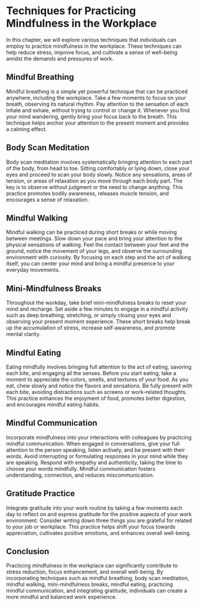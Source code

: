 Techniques for Practicing Mindfulness in the Workplace
=================================================================

In this chapter, we will explore various techniques that individuals can employ to practice mindfulness in the workplace. These techniques can help reduce stress, improve focus, and cultivate a sense of well-being amidst the demands and pressures of work.

Mindful Breathing
-----------------

Mindful breathing is a simple yet powerful technique that can be practiced anywhere, including the workplace. Take a few moments to focus on your breath, observing its natural rhythm. Pay attention to the sensation of each inhale and exhale, without trying to control or change it. Whenever you find your mind wandering, gently bring your focus back to the breath. This technique helps anchor your attention to the present moment and provides a calming effect.

Body Scan Meditation
--------------------

Body scan meditation involves systematically bringing attention to each part of the body, from head to toe. Sitting comfortably or lying down, close your eyes and proceed to scan your body slowly. Notice any sensations, areas of tension, or areas of relaxation as you move through each body part. The key is to observe without judgment or the need to change anything. This practice promotes bodily awareness, releases muscle tension, and encourages a sense of relaxation.

Mindful Walking
---------------

Mindful walking can be practiced during short breaks or while moving between meetings. Slow down your pace and bring your attention to the physical sensations of walking. Feel the contact between your feet and the ground, notice the movement of your legs, and observe the surrounding environment with curiosity. By focusing on each step and the act of walking itself, you can center your mind and bring a mindful presence to your everyday movements.

Mini-Mindfulness Breaks
-----------------------

Throughout the workday, take brief mini-mindfulness breaks to reset your mind and recharge. Set aside a few minutes to engage in a mindful activity such as deep breathing, stretching, or simply closing your eyes and observing your present moment experience. These short breaks help break up the accumulation of stress, increase self-awareness, and promote mental clarity.

Mindful Eating
--------------

Eating mindfully involves bringing full attention to the act of eating, savoring each bite, and engaging all the senses. Before you start eating, take a moment to appreciate the colors, smells, and textures of your food. As you eat, chew slowly and notice the flavors and sensations. Be fully present with each bite, avoiding distractions such as screens or work-related thoughts. This practice enhances the enjoyment of food, promotes better digestion, and encourages mindful eating habits.

Mindful Communication
---------------------

Incorporate mindfulness into your interactions with colleagues by practicing mindful communication. When engaged in conversations, give your full attention to the person speaking, listen actively, and be present with their words. Avoid interrupting or formulating responses in your mind while they are speaking. Respond with empathy and authenticity, taking the time to choose your words mindfully. Mindful communication fosters understanding, connection, and reduces miscommunication.

Gratitude Practice
------------------

Integrate gratitude into your work routine by taking a few moments each day to reflect on and express gratitude for the positive aspects of your work environment. Consider writing down three things you are grateful for related to your job or workplace. This practice helps shift your focus towards appreciation, cultivates positive emotions, and enhances overall well-being.

Conclusion
----------

Practicing mindfulness in the workplace can significantly contribute to stress reduction, focus enhancement, and overall well-being. By incorporating techniques such as mindful breathing, body scan meditation, mindful walking, mini-mindfulness breaks, mindful eating, practicing mindful communication, and integrating gratitude, individuals can create a more mindful and balanced work experience.
